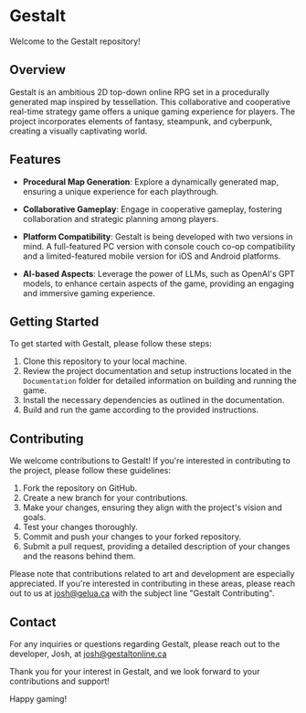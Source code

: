 # Gestalt

Welcome to the Gestalt repository! 

## Overview

Gestalt is an ambitious 2D top-down online RPG set in a procedurally generated map inspired by tessellation. This collaborative and cooperative real-time strategy game offers a unique gaming experience for players. The project incorporates elements of fantasy, steampunk, and cyberpunk, creating a visually captivating world.

## Features

- **Procedural Map Generation**: Explore a dynamically generated map, ensuring a unique experience for each playthrough.

- **Collaborative Gameplay**: Engage in cooperative gameplay, fostering collaboration and strategic planning among players.

- **Platform Compatibility**: Gestalt is being developed with two versions in mind. A full-featured PC version with console couch co-op compatibility and a limited-featured mobile version for iOS and Android platforms.

- **AI-based Aspects**: Leverage the power of LLMs, such as OpenAI's GPT models, to enhance certain aspects of the game, providing an engaging and immersive gaming experience.

## Getting Started

To get started with Gestalt, please follow these steps:

1. Clone this repository to your local machine.
2. Review the project documentation and setup instructions located in the `Documentation` folder for detailed information on building and running the game.
3. Install the necessary dependencies as outlined in the documentation.
4. Build and run the game according to the provided instructions.

## Contributing

We welcome contributions to Gestalt! If you're interested in contributing to the project, please follow these guidelines:

1. Fork the repository on GitHub.
2. Create a new branch for your contributions.
3. Make your changes, ensuring they align with the project's vision and goals.
4. Test your changes thoroughly.
5. Commit and push your changes to your forked repository.
6. Submit a pull request, providing a detailed description of your changes and the reasons behind them.

Please note that contributions related to art and development are especially appreciated. If you're interested in contributing in these areas, please reach out to us at josh@gelua.ca with the subject line "Gestalt Contributing".

## Contact

For any inquiries or questions regarding Gestalt, please reach out to the developer, Josh, at josh@gestaltonline.ca

Thank you for your interest in Gestalt, and we look forward to your contributions and support!

Happy gaming!
